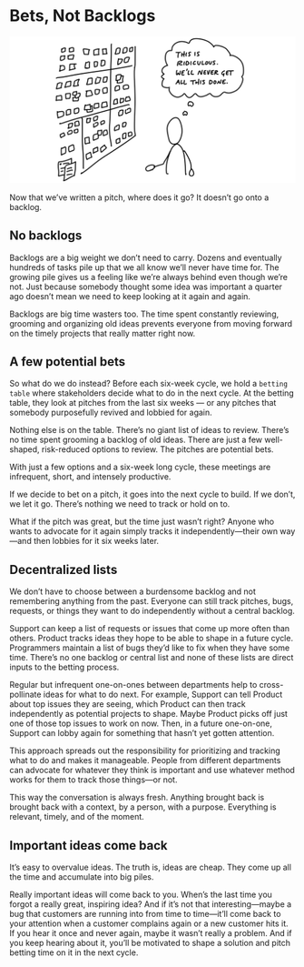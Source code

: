 # Bets, Not Backlogs

![Cartoon. A person stands in front of a wall covered in countless sticky notes. A thought bubble above the person says: This is ridiculous. We'll never get all this done.](/assets/intro_cartoon_5.png)

Now that we’ve written a pitch, where does it go? It doesn’t go onto a backlog.

## No backlogs

Backlogs are a big weight we don’t need to carry. Dozens and eventually hundreds of tasks pile up that we all know we’ll never have time for. The growing pile gives us a feeling like we’re always behind even though we’re not. Just because somebody thought some idea was important a quarter ago doesn’t mean we need to keep looking at it again and again.

Backlogs are big time wasters too. The time spent constantly reviewing, grooming and organizing old ideas prevents everyone from moving forward on the timely projects that really matter right now.

## A few potential bets

So what do we do instead? Before each six-week cycle, we hold a `betting table` where stakeholders decide what to do in the next cycle. At the betting table, they look at pitches from the last six weeks — or any pitches that somebody purposefully revived and lobbied for again.

Nothing else is on the table. There’s no giant list of ideas to review. There’s no time spent grooming a backlog of old ideas. There are just a few well-shaped, risk-reduced options to review. The pitches are potential bets.

With just a few options and a six-week long cycle, these meetings are infrequent, short, and intensely productive.

If we decide to bet on a pitch, it goes into the next cycle to build. If we don’t, we let it go. There’s nothing we need to track or hold on to.

What if the pitch was great, but the time just wasn’t right? Anyone who wants to advocate for it again simply tracks it independently—their own way—and then lobbies for it six weeks later.

## Decentralized lists

We don’t have to choose between a burdensome backlog and not remembering anything from the past. Everyone can still track pitches, bugs, requests, or things they want to do independently without a central backlog.

Support can keep a list of requests or issues that come up more often than others. Product tracks ideas they hope to be able to shape in a future cycle. Programmers maintain a list of bugs they’d like to fix when they have some time. There’s no one backlog or central list and none of these lists are direct inputs to the betting process.

Regular but infrequent one-on-ones between departments help to cross-pollinate ideas for what to do next. For example, Support can tell Product about top issues they are seeing, which Product can then track independently as potential projects to shape. Maybe Product picks off just one of those top issues to work on now. Then, in a future one-on-one, Support can lobby again for something that hasn’t yet gotten attention.

This approach spreads out the responsibility for prioritizing and tracking what to do and makes it manageable. People from different departments can advocate for whatever they think is important and use whatever method works for them to track those things—or not.

This way the conversation is always fresh. Anything brought back is brought back with a context, by a person, with a purpose. Everything is relevant, timely, and of the moment.

## Important ideas come back

It’s easy to overvalue ideas. The truth is, ideas are cheap. They come up all the time and accumulate into big piles.

Really important ideas will come back to you. When’s the last time you forgot a really great, inspiring idea? And if it’s not that interesting—maybe a bug that customers are running into from time to time—it’ll come back to your attention when a customer complains again or a new customer hits it. If you hear it once and never again, maybe it wasn’t really a problem. And if you keep hearing about it, you’ll be motivated to shape a solution and pitch betting time on it in the next cycle.
